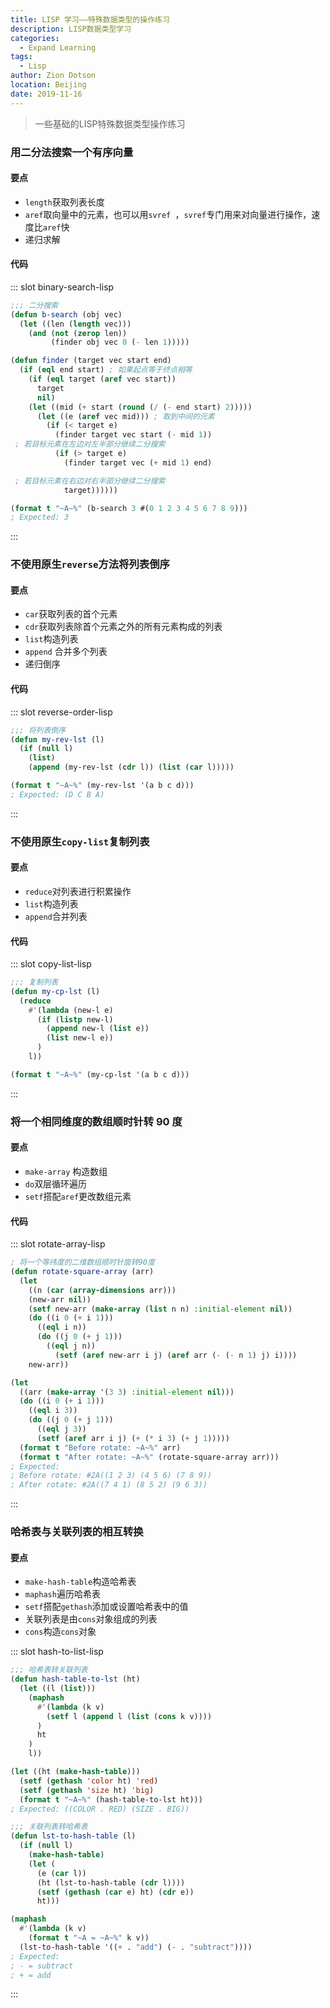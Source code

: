 ```yaml
---
title: LISP 学习——特殊数据类型的操作练习
description: LISP数据类型学习
categories: 
  - Expand Learning
tags: 
  - Lisp
author: Zion Dotson
location: Beijing
date: 2019-11-16
---
```


> 一些基础的LISP特殊数据类型操作练习

<!-- more -->

### 用二分法搜索一个有序向量

#### 要点

* `length`获取列表长度
* `aref`取向量中的元素，也可以用`svref `，`svref`专门用来对向量进行操作，速度比`aref`快
* 递归求解

#### 代码

<Util-CodeTab
  key-prefix="binary-search"
  :code-types="['lisp']"
  default-active-code-type="lisp"
/>
::: slot binary-search-lisp
```lisp
;;; 二分搜索
(defun b-search (obj vec)
  (let ((len (length vec)))
    (and (not (zerop len))
         (finder obj vec 0 (- len 1)))))

(defun finder (target vec start end)
  (if (eql end start) ; 如果起点等于终点相等
    (if (eql target (aref vec start))
      target
      nil)
    (let ((mid (+ start (round (/ (- end start) 2)))))
      (let ((e (aref vec mid))) ; 取到中间的元素
        (if (< target e)
          (finder target vec start (- mid 1))
 ; 若目标元素在左边对左半部分继续二分搜索
          (if (> target e)
            (finder target vec (+ mid 1) end)

 ; 若目标元素在右边对右半部分继续二分搜索
            target))))))

(format t "~A~%" (b-search 3 #(0 1 2 3 4 5 6 7 8 9)))
; Expected: 3
```
:::

### 不使用原生`reverse`方法将列表倒序

#### 要点

* `car`获取列表的首个元素
* `cdr`获取列表除首个元素之外的所有元素构成的列表
* `list`构造列表
* `append` 合并多个列表
* 递归倒序

#### 代码

<Util-CodeTab
  key-prefix="reverse-order"
  :code-types="['lisp']"
  default-active-code-type="lisp"
/>
::: slot reverse-order-lisp
```lisp
;;; 将列表倒序
(defun my-rev-lst (l)
  (if (null l)
    (list)
    (append (my-rev-lst (cdr l)) (list (car l)))))

(format t "~A~%" (my-rev-lst '(a b c d)))
; Expected: (D C B A)
```
:::

### 不使用原生`copy-list`复制列表

#### 要点

* `reduce`对列表进行积累操作
* `list`构造列表
* `append`合并列表

#### 代码

<Util-CodeTab
  key-prefix="copy-list"
  :code-types="['lisp']"
  default-active-code-type="lisp"
/>
::: slot copy-list-lisp
```lisp
;;; 复制列表
(defun my-cp-lst (l)
  (reduce
    #'(lambda (new-l e)
      (if (listp new-l)
        (append new-l (list e))
        (list new-l e))
      )
    l))

(format t "~A~%" (my-cp-lst '(a b c d)))
```
:::

### 将一个相同维度的数组顺时针转 90 度

#### 要点

* `make-array` 构造数组
* `do`双层循环遍历
* `setf`搭配`aref`更改数组元素

#### 代码

<Util-CodeTab
  key-prefix="rotate-array"
  :code-types="['lisp']"
  default-active-code-type="lisp"
/>
::: slot rotate-array-lisp
```lisp
; 将一个等纬度的二维数组顺时针旋转90度
(defun rotate-square-array (arr)
  (let
    ((n (car (array-dimensions arr)))
    (new-arr nil))
    (setf new-arr (make-array (list n n) :initial-element nil))
    (do ((i 0 (+ i 1)))
      ((eql i n))
      (do ((j 0 (+ j 1)))
        ((eql j n))
          (setf (aref new-arr i j) (aref arr (- (- n 1) j) i))))
    new-arr))

(let
  ((arr (make-array '(3 3) :initial-element nil)))
  (do ((i 0 (+ i 1)))
    ((eql i 3))
    (do ((j 0 (+ j 1)))
      ((eql j 3))
      (setf (aref arr i j) (+ (* i 3) (+ j 1)))))
  (format t "Before rotate: ~A~%" arr)
  (format t "After rotate: ~A~%" (rotate-square-array arr)))
; Expected:
; Before rotate: #2A((1 2 3) (4 5 6) (7 8 9))
; After rotate: #2A((7 4 1) (8 5 2) (9 6 3))
```
:::

### 哈希表与关联列表的相互转换

#### 要点

* `make-hash-table`构造哈希表
* `maphash`遍历哈希表
* `setf`搭配`gethash`添加或设置哈希表中的值
* 关联列表是由`cons`对象组成的列表
* `cons`构造`cons`对象

<Util-CodeTab
  key-prefix="hash-to-list"
  :code-types="['lisp']"
  default-active-code-type="lisp"
/>
::: slot hash-to-list-lisp
```lisp
;;; 哈希表转关联列表
(defun hash-table-to-lst (ht)
  (let ((l (list)))
    (maphash
      #'(lambda (k v)
        (setf l (append l (list (cons k v))))
      )
      ht
    )
    l))

(let ((ht (make-hash-table)))
  (setf (gethash 'color ht) 'red)
  (setf (gethash 'size ht) 'big)
  (format t "~A~%" (hash-table-to-lst ht)))
; Expected: ((COLOR . RED) (SIZE . BIG))

;;; 关联列表转哈希表
(defun lst-to-hash-table (l)
  (if (null l)
    (make-hash-table)
    (let (
      (e (car l))
      (ht (lst-to-hash-table (cdr l))))
      (setf (gethash (car e) ht) (cdr e))
      ht)))

(maphash
  #'(lambda (k v)
    (format t "~A = ~A~%" k v))
  (lst-to-hash-table '((+ . "add") (- . "subtract"))))
; Expected:
; - = subtract
; + = add
```
:::

